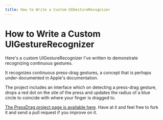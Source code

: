 ```yaml
---
title: How to Write a Custom UIGestureRecognizer
---
```

# How to Write a Custom UIGestureRecognizer

Here's a custom UIGestureRecognizer I've written to demonstrate recognizing
continuous gestures.

It recognizes continuous press-drag gestures, a concept that is perhaps
under-documented in Apple's documentation.

The project includes an interface which on detecting a press-drag
gesture, drops a red dot on the site of the press and updates the
radius of a blue circle to coincide with where your finger is dragged
to.

[The PressDrag project page is available here](https://github.com/futureperfect/PressDrag).
Have at it and feel free to fork it and send a pull request if you improve on it.
